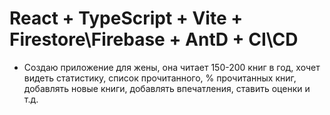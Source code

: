 # React + TypeScript + Vite + Firestore\Firebase + AntD + CI\CD

- Создаю приложение для жены, она читает 150-200 книг в год, хочет видеть статистику, список прочитанного, % прочитанных книг, добавлять новые книги, добавлять впечатления, ставить оценки и т.д.
